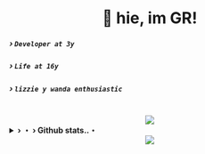 <div align="center">
  <quote><h1>👋 hie, im <b>GR</b>!</h1></quote>
  <src="byGR">
</div>

##### › `Developer at 3y`
##### › `Life at 16y`
##### › `lizzie y wanda enthusiastic`
<br>

<div align="center">
  <a href="https://github.com/flowingGR" alt="GR">
  <src="byGR">
    <img src="https://skillicons.dev/icons?i=js,nodejs,firebase,discord,html,sass,css,tailwind&theme=dark&perline=4">
  </a>
</div>

<details>
    <summary><underline><b> › ・ › Github stats..・</b></undedrline></summary>
<a href="https://github.com/flowingGR">
<table>
  <tr>
    <td style="padding: 0; width=50%">
        <img src="https://github-readme-stats.vercel.app/api/?username=flowingGR&show_icons=true&title_color=1c6cbf&text_color=246af9&bg_color=00000000&hide_border=true&icon_color=1c6cbf&hide_title=true&count_private=true"/>
    </td>
      <td style="padding: 0; width=50%">
        <img src="https://github-readme-stats.vercel.app/api/top-langs/?username=flowingGR&show_icons=true&title_color=1c6cbf&text_color=246af9&bg_color=00000000&hide_border=true&icon_color=00000000&count_private=true"/>
    </td>
  </tr>
</table>
</a>
</details>

<div align="center">
  <a href="https://discord.com/users/424931675009712128" alt="GR">
    <src="byGR">
    <img src="https://lanyard.cnrad.dev/api/424931675009712128">
  </a>
</div>

